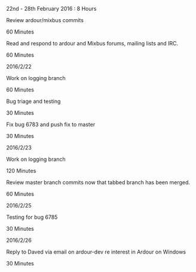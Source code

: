 22nd - 28th February 2016 : 8 Hours

Review ardour/mixbus commits

60 Minutes

Read and respond to ardour and Mixbus forums, mailing lists and IRC.

60 Minutes

2016/2/22

Work on logging branch

60 Minutes

Bug triage and testing

30 Minutes

Fix bug 6783 and push fix to master

30 Minutes

2016/2/23

Work on logging branch

120 Minutes

Review master branch commits now that tabbed branch has been merged.

60 Minutes

2016/2/25

Testing for bug 6785

30 Minutes

2016/2/26

Reply to Daved via email on ardour-dev re interest in Ardour on Windows

30 Minutes
